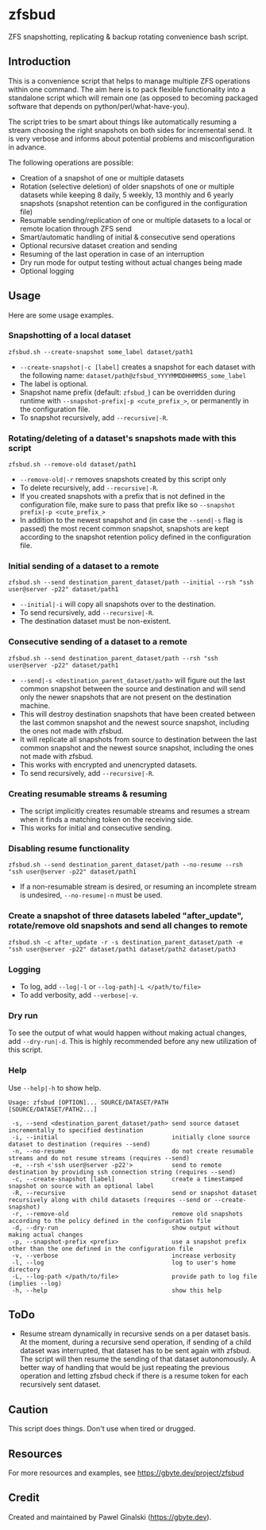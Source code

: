 # zfsbud
ZFS snapshotting, replicating & backup rotating convenience bash script.

## Introduction
This is a convenience script that helps to manage multiple ZFS operations within one command. The aim here is to pack flexible functionality into a standalone script which will remain one (as opposed to becoming packaged software that depends on python/perl/what-have-you).

The script tries to be smart about things like automatically resuming a stream choosing the right snapshots on both sides for incremental send. It is very verbose and informs about potential problems and misconfiguration in advance.

The following operations are possible:
- Creation of a snapshot of one or multiple datasets
- Rotation (selective deletion) of older snapshots of one or multiple datasets while keeping 8 daily, 5 weekly, 13 monthly and 6 yearly snapshots (snapshot retention can be configured in the configuration file)
- Resumable sending/replication of one or multiple datasets to a local or remote location through ZFS send
- Smart/automatic handling of initial & consecutive send operations
- Optional recursive dataset creation and sending
- Resuming of the last operation in case of an interruption
- Dry run mode for output testing without actual changes being made
- Optional logging

## Usage
Here are some usage examples.

### Snapshotting of a local dataset
`zfsbud.sh --create-snapshot some_label dataset/path1`
- `--create-snapshot|-c [label]` creates a snapshot for each dataset with the following name: `dataset/path@zfsbud_YYYYMMDDHHMMSS_some_label`
- The label is optional.
- Snapshot name prefix (default: `zfsbud_`) can be overridden during runtime with `--snapshot-prefix|-p <cute_prefix_>`, or permanently in the configuration file.
- To snapshot recursively, add `--recursive|-R`.

### Rotating/deleting of a dataset's snapshots made with this script
`zfsbud.sh --remove-old dataset/path1`
- `--remove-old|-r` removes snapshots created by this script only
- To delete recursively, add `--recursive|-R`.
- If you created snapshots with a prefix that is not defined in the configuration file, make sure to pass that prefix like so `--snapshot prefix|-p <cute_prefix_>`
- In addition to the newest snapshot and (in case the `--send|-s` flag is passed) the most recent common snapshot, snapshots are kept according to the snapshot retention policy defined in the configuration file.

### Initial sending of a dataset to a remote
`zfsbud.sh --send destination_parent_dataset/path --initial --rsh "ssh user@server -p22" dataset/path1`
- `--initial|-i` will copy all snapshots over to the destination.
- To send recursively, add `--recursive|-R`.
- The destination dataset must be non-existent.

### Consecutive sending of a dataset to a remote
`zfsbud.sh --send destination_parent_dataset/path --rsh "ssh user@server -p22" dataset/path1`
- `--send|-s <destination_parent_dataset/path>` will figure out the last common snapshot between the source and destination and will send only the newer snapshots that are not present on the destination machine.
- This will destroy destination snapshots that have been created between the last common snapshot and the newest source snapshot, including the ones not made with zfsbud.
- It will replicate all snapshots from source to destination between the last common snapshot and the newest source snapshot, including the ones not made with zfsbud.
- This works with encrypted and unencrypted datasets.
- To send recursively, add `--recursive|-R`.

### Creating resumable streams & resuming
- The script implicitly creates resumable streams and resumes a stream when it finds a matching token on the receiving side.
- This works for initial and consecutive sending.

### Disabling resume functionality
`zfsbud.sh --send destination_parent_dataset/path --no-resume --rsh "ssh user@server -p22" dataset/path1`
- If a non-resumable stream is desired, or resuming an incomplete stream is undesired, `--no-resume|-n` must be used.

### Create a snapshot of three datasets labeled "after_update", rotate/remove old snapshots and send all changes to remote
`zfsbud.sh -c after_update -r -s destination_parent_dataset/path -e "ssh user@server -p22" dataset/path1 dataset/path2 dataset/path3`

### Logging
- To log, add `--log|-l` or `--log-path|-L </path/to/file>`
- To add verbosity, add `--verbose|-v`.

### Dry run
To see the output of what would happen without making actual changes, add `--dry-run|-d`. This is highly recommended before any new utilization of this script.

### Help
Use `--help|-h` to show help.
```
Usage: zfsbud [OPTION]... SOURCE/DATASET/PATH [SOURCE/DATASET/PATH2...]

 -s, --send <destination_parent_dataset/path> send source dataset incrementally to specified destination
 -i, --initial                                initially clone source dataset to destination (requires --send)
 -n, --no-resume                              do not create resumable streams and do not resume streams (requires --send)
 -e, --rsh <'ssh user@server -p22'>           send to remote destination by providing ssh connection string (requires --send)
 -c, --create-snapshot [label]                create a timestamped snapshot on source with an optional label
 -R, --recursive                              send or snapshot dataset recursively along with child datasets (requires --send or --create-snapshot)
 -r, --remove-old                             remove old snapshots according to the policy defined in the configuration file
 -d, --dry-run                                show output without making actual changes
 -p, --snapshot-prefix <prefix>               use a snapshot prefix other than the one defined in the configuration file
 -v, --verbose                                increase verbosity
 -l, --log                                    log to user's home directory
 -L, --log-path </path/to/file>               provide path to log file (implies --log)
 -h, --help                                   show this help
```

## ToDo
- Resume stream dynamically in recursive sends on a per dataset basis. At the moment, during a recursive send operation, if sending of a child dataset was interrupted, that dataset has to be sent again with zfsbud. The script will then resume the sending of that dataset autonomously. A better way of handling that would be just repeating the previous operation and letting zfsbud check if there is a resume token for each recursively sent dataset.

## Caution
This script does things. Don't use when tired or drugged.

## Resources
For more resources and examples, see https://gbyte.dev/project/zfsbud

## Credit
Created and maintained by Pawel Ginalski (https://gbyte.dev).
